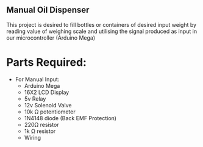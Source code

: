 ## Manual Oil Dispenser

This project is desired to fill bottles or containers of desired input weight by reading value of weighing scale and utilising the signal produced as input in our microcontroller (Arduino Mega)

# Parts Required:
- For Manual Input:
  - Arduino Mega
  - 16X2 LCD Display
  - 5v Relay
  - 12v Solenoid Valve
  - 10k Ω potentiometer
  - 1N4148 diode (Back EMF Protection)
  - 220Ω resistor
  - 1k Ω resistor
  - Wiring
  

 

